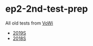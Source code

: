 # ep2-2nd-test-prep

All old tests from [VoWi](https://vowi.fsinf.at/wiki/TU_Wien) 
- [2019S](https://vowi.fsinf.at/wiki/TU_Wien:Einf%C3%BChrung_in_die_Programmierung_2_VU_(Puntigam)/Test_2_2018S)
- [2018S](https://vowi.fsinf.at/wiki/TU_Wien:Einf%C3%BChrung_in_die_Programmierung_2_VU_(Puntigam)/Test_2_2018S)
